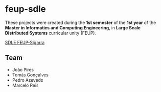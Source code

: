 # feup-sdle
 
These projects were created during the **1st semester** of the **1st year** of the **Master in Informatics and Computing Engineering**, in **Large Scale Distributed Systems** curricular unity (FEUP).

[SDLE FEUP-Sigarra](https://sigarra.up.pt/feup/en/UCURR_GERAL.FICHA_UC_VIEW?pv_ocorrencia_id=501934 "Curricular Unity Homepage")

## Team

- João Pires
- Tomás Gonçalves
- Pedro Azevedo
- Marcelo Reis